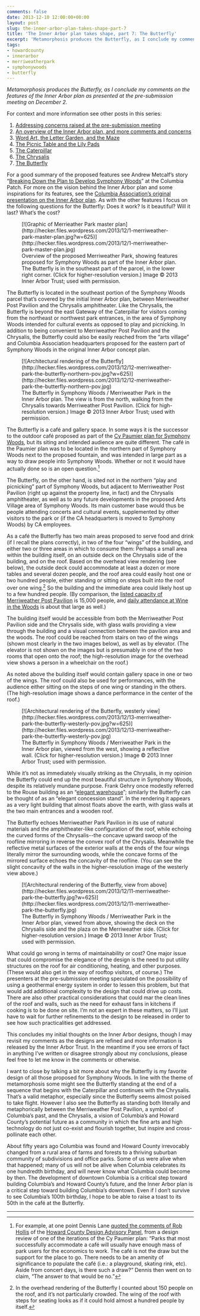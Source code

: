 ```yaml
---
comments: false
date: 2013-12-10 12:00:00+00:00
layout: post
slug: the-inner-arbor-plan-takes-shape-part-7
title: 'The Inner Arbor plan takes shape, part 7: The Butterfly'
excerpt: 'Metamorphosis produces the Butterfly, as I conclude my comments on the features of the Inner Arbor plan as presented at the pre-submission meeting on December 2.'
tags:
- howardcounty
- innerarbor
- merriweatherpark
- symphonywoods
- butterfly
---
```


_Metamorphosis produces the Butterfly, as I conclude my comments on the
features of the Inner Arbor plan as presented at the pre-submission
meeting on December 2._

For context and more information see other
posts in this series:

1. [Addressing concerns raised at the pre-submission
meeting](/2013/12/04/the-inner-arbor-plan-takes-shape-part-1/)
2. [An overview of the Inner Arbor plan, and more comments and
concerns](/2013/12/05/the-inner-arbor-plan-takes-shape-part-2/)
3. [Word Art, the Letter Garden, and the
Maze](/2013/12/06/the-inner-arbor-plan-takes-shape-part-3/)
4. [The Picnic Table and the Lily
Pads](/2013/12/07/the-inner-arbor-plan-takes-shape-part-4/)
5. [The
Caterpillar](/2013/12/08/the-inner-arbor-plan-takes-shape-part-5/)
6. [The
Chrysalis](/2013/12/09/the-inner-arbor-plan-takes-shape-part-6/)
7. [The Butterfly](/2013/12/10/the-inner-arbor-plan-takes-shape-part-7/)

For a good summary of the proposed features see Andrew Metcalf’s story
“[Breaking Down the Plan to Develop Symphony
Woods](http://columbia.patch.com/groups/downtown-columbia-development/p/breaking-down-the-plan-to-develop-symphony-woods)”
at the Columbia Patch. For more on the vision behind the Inner Arbor
plan and some inspirations for its features, see the [Columbia
Association’s original presentation on the Inner Arbor
plan](http://www.scribd.com/doc/122612333/Columbia-Association-Inner-Arbor-Plan-Presentation). As
with the other features I focus on the following questions for the
Butterfly: Does it work? Is it beautiful? Will it last? What’s the
cost?

<figure markdown="1">
[![Graphic of Merrieather Park master plan](http://hecker.files.wordpress.com/2013/12/1-merriweather-park-master-plan.jpg?w=625)](http://hecker.files.wordpress.com/2013/12/1-merriweather-park-master-plan.jpg)
<figcaption>Overview of the proposed Merriweather Park, showing
features proposed for Symphony Woods as part of the Inner Arbor
plan. The Butterfly is in the southeast part of the parcel, in the
lower right corner. (Click for higher-resolution version.) Image ©
2013 Inner Arbor Trust; used with permission.</figcaption>
</figure>

The Butterfly is located in the southeast portion of the Symphony
Woods parcel that’s covered by the initial Inner Arbor plan, between
Merriweather Post Pavilion and the Chrysalis amphitheater. Like the
Chrysalis, the Butterfly is beyond the east Gateway of the Caterpillar
for visitors coming from the northeast or northwest park entrances, in
the area of Symphony Woods intended for cultural events as opposed to
play and picnicking. In addition to being convenient to Merriweather
Post Pavilion and the Chrysalis, the Butterfly could also be easily
reached from the “arts village” and Columbia Association headquarters
proposed for the eastern part of Symphony Woods in the original Inner
Arbor concept plan.

<figure markdown="1">
[![Architectural rendering of the Butterfly](http://hecker.files.wordpress.com/2013/12/12-merriweather-park-the-butterfly-northern-pov.jpg?w=625)](http://hecker.files.wordpress.com/2013/12/12-merriweather-park-the-butterfly-northern-pov.jpg)
<figcaption>The Butterfly in Symphony Woods / Merriweather Park in the
Inner Arbor plan. The view is from the north, walking from the
Chrysalis towards Merriweather Post Pavilion. (Click for
high-resolution version.) Image © 2013 Inner Arbor Trust; used with
permission.</figcaption>
</figure>

The Butterfly is a café and gallery space. In some ways it is the
successor to the outdoor café proposed as part of the [Cy Paumier plan
for Symphony
Woods](http://www.baltimoresun.com/news/maryland/howard/columbia/ph-ho-cf-symphony-woods-0328-2-20130326,0,741084.story),
but its siting and intended audience are quite different. The café in
the Paumier plan was to be located in the northern part of Symphony
Woods next to the proposed fountain, and was intended in large part as
a way to draw people into Symphony Woods. Whether or not it would have
actually done so is an open question.[^1]

The Butterfly, on the other hand, is sited not in the northern “play
and picnicking” part of Symphony Woods, but adjacent to Merriweather
Post Pavilion (right up against the property line, in fact) and the
Chrysalis amphitheater, as well as to any future developments in the
proposed Arts Village area of Symphony Woods. Its main customer base
would thus be people attending concerts and cultural events,
supplemented by other visitors to the park or (if the CA headquarters
is moved to Symphony Woods) by CA employees.

As a café the Butterfly has two main areas proposed to serve food and
drink (if I recall the plans correctly), in two of the four “wings” of
the building, and either two or three areas in which to consume them:
Perhaps a small area within the building itself, on an outside deck on
the Chrysalis side of the building, and on the roof. Based on the
overhead view rendering (see below), the outside deck could
accommodate at least a dozen or more tables and several dozen people,
and the roof area could easily host one or two hundred people, either
standing or sitting on steps built into the roof over one wing.[^2] So
the building and the immediate area could likely host up to a few
hundred people. (By comparison, the [listed capacity of Merriweather
Post
Pavilion](http://www.rollingstone.com/music/lists/the-best-amphitheaters-in-america-20130620/merriweather-post-pavilion-columbia-maryland-19691231)
is 15,000 people, and [daily attendance at Wine in the
Woods](http://ellicottcity.patch.com/groups/around-town/p/10-things-to-know-about-wine-in-the-woods-2013-1c53144b)
is about that large as well.)

The building itself would be accessible from both the Merriweather
Post Pavilion side and the Chrysalis side, with glass walls providing
a view through the building and a visual connection between the
pavilion area and the woods. The roof could be reached from stairs on
two of the wings (shown most clearly in the two images below), as well
as by elevator. (The elevator is not shown on the images but is
presumably in one of the two rooms that open onto the roof; the
high-resolution image for the overhead view shows a person in a
wheelchair on the roof.)

As noted above the building itself would contain gallery space in one
or two of the wings. The roof could also be used for performances,
with the audience either sitting on the steps of one wing or standing
in the others. (The high-resolution image shows a dance performance in
the center of the roof.)

<figure markdown="1">
[![Architectural rendering of the Butterfly, westerly view](http://hecker.files.wordpress.com/2013/12/13-merriweather-park-the-butterfly-westerly-pov.jpg?w=625)](http://hecker.files.wordpress.com/2013/12/13-merriweather-park-the-butterfly-westerly-pov.jpg)

<figcaption>The Butterfly in Symphony Woods / Merriweather Park in the
Inner Arbor plan, viewed from the west, showing a reflective
wall. (Click for higher-resolution version.) Image © 2013 Inner Arbor
Trust; used with permission.</figcaption>

</figure>



While it’s not as immediately visually striking as the Chrysalis, in my opinion the Butterfly could end up the most beautiful structure in Symphony Woods, despite its relatively mundane purpose. Frank Gehry once modestly referred to the Rouse building as an “[elegant warehouse](http://www.bizjournals.com/baltimore/blog/real-estate/2013/10/architecture-review-frank-gehrys.html?page=all)”; similarly the Butterfly can be thought of as an “elegant concession stand”. In the rendering it appears as a very light building that almost floats above the earth, with glass walls at the two main entrances and a wooden roof.

The Butterfly echoes Merriweather Park Pavilion in its use of natural materials and the amphitheater-like configuration of the roof, while echoing the curved forms of the Chrysalis--the concave upward swoop of the roofline mirroring in reverse the convex roof of the Chrysalis. Meanwhile the reflective metal surfaces of the exterior walls at the ends of the four wings literally mirror the surrounding woods, while the concave forms of the mirrored surface echoes the concavity of the roofline. (You can see the slight concavity of the walls in the higher-resolution image of the westerly view above.)

<figure markdown="1">
[![Architectural rendering of the Butterfly, view from above](http://hecker.files.wordpress.com/2013/12/11-merriweather-park-the-butterfly.jpg?w=625)](http://hecker.files.wordpress.com/2013/12/11-merriweather-park-the-butterfly.jpg)
<figcaption>The Butterfly in Symphony Woods / Merriweather Park in the Inner Arbor plan, viewed from above, showing the deck on the Chrysalis side and the plaza on the Merriweather side. (Click for higher-resolution version.) Image © 2013 Inner Arbor Trust; used with permission.</figcaption>
</figure>

What could go wrong in terms of maintainability or cost? One major
issue that could compromise the elegance of the design is the need to
put utility structures on the roof for air conditioning, heating, and
other purposes. (These would also get in the way of rooftop visitors,
of course.) The presenters at the pre-submission meeting speculated on
the possibility of using a geothermal energy system in order to lessen
this problem, but that would add additional complexity to the design
that could drive up costs. There are also other practical
considerations that could mar the clean lines of the roof and walls,
such as the need for exhaust fans in kitchens if cooking is to be done
on site. I’m not an expert in these matters, so I’ll just have to wait
for further refinements to the design to be released in order to see
how such practicalities get addressed.

This concludes my initial thoughts on the Inner Arbor designs, though
I may revisit my comments as the designs are refined and more
information is released by the Inner Arbor Trust. In the meantime if
you see errors of fact in anything I’ve written or disagree strongly
about my conclusions, please feel free to let me know in the comments
or otherwise.

I want to close by talking a bit more about why the Butterfly is my
favorite design of all those proposed for Symphony Woods. In line with
the theme of metamorphosis some might see the Butterfly standing at
the end of a sequence that begins with the Caterpillar and continues
with the Chrysalis. That’s a valid metaphor, especially since the
Butterfly seems almost poised to take flight. However I also see the
Butterfly as standing both literally and metaphorically between the
Merriweather Post Pavilion, a symbol of Columbia’s past, and the
Chrysalis, a vision of Columbia’s and Howard County’s potential future
as a community in which the fine arts and high technology do not just
co-exist and flourish together, but inspire and cross-pollinate each
other.

About fifty years ago Columbia was found and Howard County irrevocably
changed from a rural area of farms and forests to a thriving suburban
community of subdivisions and office parks. Some of us were alive when
that happened; many of us will not be alive when Columbia celebrates
its one hundredth birthday, and will never know what Columbia could
become by then. The development of downtown Columbia is a critical
step toward building Columbia’s and Howard County’s future, and the
Inner Arbor plan is a critical step toward building Columbia’s
downtown. Even if I don’t survive to see Columbia’s 100th birthday, I
hope to be able to raise a toast to its 50th in the café at the
Butterfly.

* * *

[^1]: For example, at one point Dennis Lane [quoted the comments of Rob Hollis](http://writing-the-wrongs.blogspot.com/2011/07/dream-team-nightmare.html) of the [Howard County Design Advisory Panel](http://www.howardcountymd.gov/Design_Advisory_Panel.htm), from a design review of one of the iterations of the Cy Paumier plan: “Parks that most successfully accommodate a café will usually have enough mass of park users for the economics to work. The café is not the draw but the support for the place to go.  There needs to be an amenity of significance to populate the café (i.e.: a playground, skating rink, etc).  Aside from concert days, is there such a draw?” Dennis then went on to claim, “The answer to that would be no.”

[^2]: In the overhead rendering of the Butterfly I counted about 150 people on the roof, and it’s not particularly crowded. The wing of the roof with steps for seating looks as if it could hold almost a hundred people by itself.
